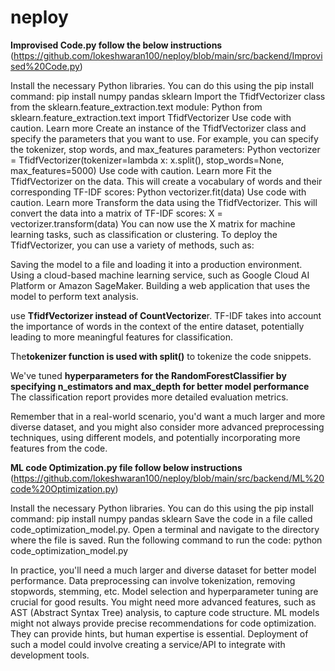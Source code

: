 # neploy

 **Improvised Code.py follow the below instructions** (https://github.com/lokeshwaran100/neploy/blob/main/src/backend/Improvised%20Code.py)

Install the necessary Python libraries. You can do this using the pip install command:
pip install numpy pandas sklearn
Import the TfidfVectorizer class from the sklearn.feature_extraction.text module:
Python
from sklearn.feature_extraction.text import TfidfVectorizer
Use code with caution. Learn more
Create an instance of the TfidfVectorizer class and specify the parameters that you want to use. For example, you can specify the tokenizer, stop words, and max_features parameters:
Python
vectorizer = TfidfVectorizer(tokenizer=lambda x: x.split(), stop_words=None, max_features=5000)
Use code with caution. Learn more
Fit the TfidfVectorizer on the data. This will create a vocabulary of words and their corresponding TF-IDF scores:
Python
vectorizer.fit(data)
Use code with caution. Learn more
Transform the data using the TfidfVectorizer. This will convert the data into a matrix of TF-IDF scores:
X = vectorizer.transform(data)
You can now use the X matrix for machine learning tasks, such as classification or clustering.
To deploy the TfidfVectorizer, you can use a variety of methods, such as:

Saving the model to a file and loading it into a production environment.
Using a cloud-based machine learning service, such as Google Cloud AI Platform or Amazon SageMaker.
Building a web application that uses the model to perform text analysis.

 
use **TfidfVectorizer instead of CountVectorize**r. TF-IDF takes into account the importance of words in the context of the entire dataset, potentially leading to more meaningful features for classification.

The**tokenizer function is used with split()** to tokenize the code snippets.

We've tuned **hyperparameters for the RandomForestClassifier by specifying n_estimators and max_depth for better model performance**
The classification report provides more detailed evaluation metrics.

Remember that in a real-world scenario, you'd want a much larger and more diverse dataset, and you might also consider more advanced preprocessing techniques, using different models, and potentially incorporating more features from the code.





**ML code Optimization.py file follow below instructions** (https://github.com/lokeshwaran100/neploy/blob/main/src/backend/ML%20code%20Optimization.py)

Install the necessary Python libraries. You can do this using the pip install command:
pip install numpy pandas sklearn
Save the code in a file called code_optimization_model.py.
Open a terminal and navigate to the directory where the file is saved.
Run the following command to run the code:
python code_optimization_model.py


In practice, you'll need a much larger and diverse dataset for better model performance.
Data preprocessing can involve tokenization, removing stopwords, stemming, etc.
Model selection and hyperparameter tuning are crucial for good results.
You might need more advanced features, such as AST (Abstract Syntax Tree) analysis, to capture code structure.
ML models might not always provide precise recommendations for code optimization. They can provide hints, but human expertise is essential.
Deployment of such a model could involve creating a service/API to integrate with development tools.

